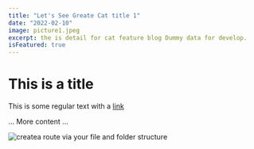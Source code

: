 ```yaml
---
title: "Let's See Greate Cat title 1"
date: "2022-02-10"
image: picture1.jpeg
excerpt: the is detail for cat feature blog Dummy data for develop.
isFeatured: true
---
```


# This is a title

This is some regular text with a [link](https://google.com)

... More content ...

![createa route via your file and folder structure](/images/posts/cat-title-1/picture1.jpeg)
